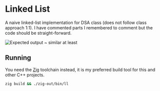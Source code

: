 # Linked List

A naive linked-list implementation for DSA class (does not follow class approach 1:1). I have commented parts I remembered to comment but the code should be straight-forward.

![Expected output ~ similar at least](./sc.png)

## Running
You need the [Zig](https://ziglang.org) toolchain instead, it is my preferred build tool for this and other C++ projects.

```sh
zig build && ./zig-out/bin/ll
```
